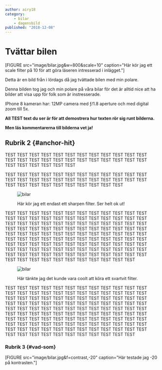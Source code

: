```yaml
---
author: airy18
category:
    - bilar
    - dagensbild
published: "2018-12-08"
---
```

Tvättar bilen
==================================

[FIGURE src="image/bilar.jpg&w=800&scale=10" caption="Här kör jag ett scale filter på 10 för att göra läseren intresserad i inlägget."]

Detta är en bild från i lördags då jag tvättade bilen med min polare.



<!--more-->


Denna bilden tog jag och min polare på våra bilar för det är alltid nice att ha bilder att visa upp för folk som är instresserade.

IPhone 8 kameran har:
12MP camera med ƒ/1.8 aperture och med digital zoom till 5x.

**All TEST text du ser är för att demostrera hur texten rör sig runt bilderna.**

**Men läs kommentarerna till bilderna vet ja!**


Rubrik 2 {#anchor-hit}
-----------------------------------


TEST TEST TEST TEST TEST TEST TEST TEST TEST TEST TEST TEST TEST TEST TEST TEST TEST TEST TEST TEST TEST TEST TEST TEST TEST TEST TEST TEST TEST TEST

TEST TEST TEST TEST TEST TEST TEST TEST TEST TEST TEST TEST TEST TEST TEST TEST TEST
TEST TEST TEST TEST TEST TEST TEST TEST TEST TEST TEST TEST TEST TEST TEST TEST TEST
<figure class="figure right">
    <img src="image/bilar1.jpg&w=450&h=450?save-as=jpg&sharpen" alt="bilar">
    <figcaption>
        <p>Här kör jag ett endast ett sharpen filter. Ser helt ok ut!</p>
    </figcaption>
</figure>

TEST TEST TEST TEST TEST TEST TEST TEST TEST TEST TEST TEST TEST TEST TEST TEST TEST
TEST TEST TEST TEST TEST TEST TEST TEST TEST TEST TEST TEST TEST TEST TEST TEST TEST
TEST TEST TEST TEST TEST TEST TEST TEST TEST TEST TEST TEST TEST TEST TEST TEST TEST
TEST TEST TEST TEST TEST TEST TEST TEST TEST TEST TEST TEST TEST TEST TEST TEST TEST
TEST TEST TEST TEST TEST TEST TEST TEST TEST TEST TEST TEST TEST TEST TEST TEST TEST
TEST TEST TEST TEST TEST TEST TEST TEST TEST TEST TEST TEST TEST TEST TEST TEST TEST
TEST TEST TEST TEST TEST TEST TEST TEST TEST TEST TEST TEST TEST TEST TEST TEST TEST


<figure class="figure left">
    <img src="image/bilar1.jpg?f=grayscale" alt="bilar">
    <figcaption>
        <p>Här tänkte jag det kunde vara coolt att köra ett svartvit filter.</p>
    </figcaption>
</figure>
TEST TEST TEST TEST TEST TEST TEST TEST TEST TEST TEST TEST TEST TEST TEST TEST TEST
TEST TEST TEST TEST TEST TEST TEST TEST TEST TEST TEST TEST TEST TEST TEST TEST TEST
TEST TEST TEST TEST TEST TEST TEST TEST TEST TEST TEST TEST TEST TEST TEST TEST TEST
TEST TEST TEST TEST TEST TEST TEST TEST TEST TEST TEST TEST TEST TEST TEST TEST TEST
TEST TEST TEST TEST TEST TEST TEST TEST TEST TEST TEST TEST TEST TEST TEST TEST TEST
TEST TEST TEST TEST TEST TEST TEST TEST TEST TEST TEST TEST TEST TEST TEST TEST TEST
TEST TEST TEST TEST TEST TEST TEST TEST TEST TEST TEST TEST TEST TEST TEST TEST TEST


### Rubrik 3 {#vad-som}

[FIGURE src="image/bilar.jpg&f=contrast,-20" caption="Här testade jag -20 på kontrasten."]
